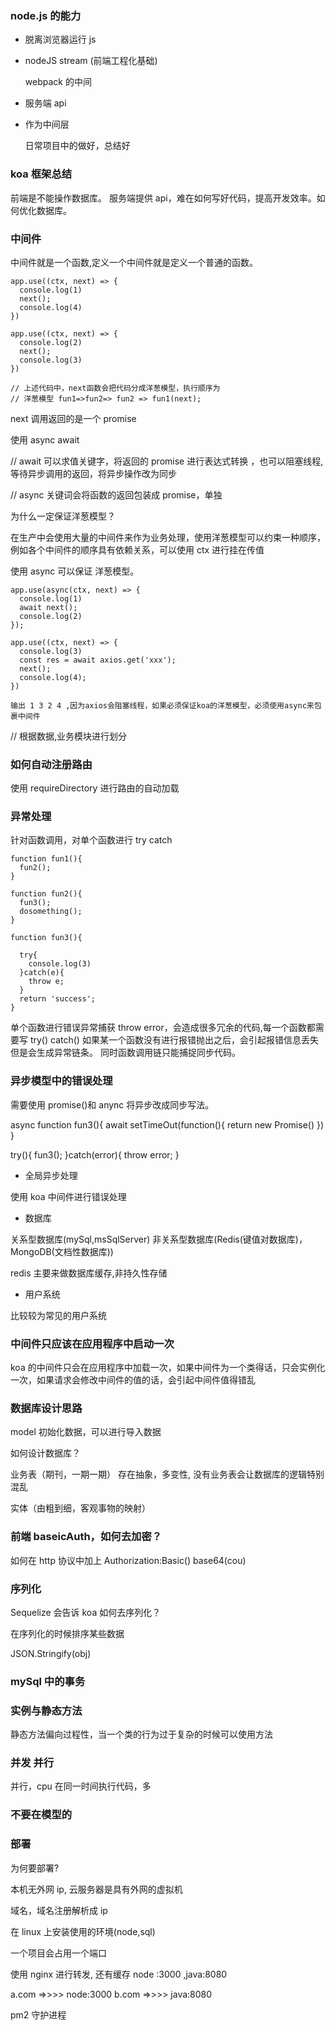 ### node.js 的能力

- 脱离浏览器运行 js

- nodeJS stream (前端工程化基础)

  webpack 的中间

- 服务端 api

- 作为中间层

  日常项目中的做好，总结好

### koa 框架总结

前端是不能操作数据库。
服务端提供 api，难在如何写好代码，提高开发效率。如何优化数据库。

### 中间件

中间件就是一个函数,定义一个中间件就是定义一个普通的函数。

```
app.use((ctx, next) => {
  console.log(1)
  next();
  console.log(4)
})

app.use((ctx, next) => {
  console.log(2)
  next();
  console.log(3)
})

// 上述代码中，next函数会把代码分成洋葱模型，执行顺序为
// 洋葱模型 fun1=>fun2=> fun2 => fun1(next);
```

next 调用返回的是一个 promise

使用 async await

// await 可以求值关键字，将返回的 promise 进行表达式转换 ，也可以阻塞线程, 等待异步调用的返回，将异步操作改为同步

// async 关键词会将函数的返回包装成 promise，单独

为什么一定保证洋葱模型？

在生产中会使用大量的中间件来作为业务处理，使用洋葱模型可以约束一种顺序，例如各个中间件的顺序具有依赖关系，可以使用 ctx 进行挂在传值

使用 async 可以保证 洋葱模型。

```
app.use(async(ctx, next) => {
  console.log(1)
  await next();
  console.log(2)
});

app.use((ctx, next) => {
  console.log(3)
  const res = await axios.get('xxx');
  next();
  console.log(4);
})

输出 1 3 2 4 ,因为axios会阻塞线程，如果必须保证koa的洋葱模型，必须使用async来包裹中间件
```

// 根据数据,业务模块进行划分

### 如何自动注册路由

使用 requireDirectory 进行路由的自动加载

### 异常处理

针对函数调用，对单个函数进行 try catch

```
function fun1(){
  fun2();
}

function fun2(){
  fun3();
  dosomething();
}

function fun3(){

  try{
    console.log(3)
  }catch(e){
    throw e;
  }
  return 'success';
}

```

单个函数进行错误异常捕获 throw error，会造成很多冗余的代码,每一个函数都需要写 try() catch()
如果某一个函数没有进行报错抛出之后，会引起报错信息丢失但是会生成异常链条。
同时函数调用链只能捕捉同步代码。

### 异步模型中的错误处理

需要使用 promise()和 anync 将异步改成同步写法。

async function fun3(){
await setTimeOut(function(){
return new Promise()
})
}

try(){
fun3();
}catch(error){
throw error;
}

- 全局异步处理

使用 koa 中间件进行错误处理

- 数据库

关系型数据库(mySql,msSqlServer)
非关系型数据库(Redis(键值对数据库)，MongoDB(文档性数据库))

redis 主要来做数据库缓存,非持久性存储

- 用户系统

比较较为常见的用户系统

### 中间件只应该在应用程序中启动一次

koa 的中间件只会在应用程序中加载一次，如果中间件为一个类得话，只会实例化一次，如果请求会修改中间件的值的话，会引起中间件值得错乱

### 数据库设计思路

model 初始化数据，可以进行导入数据

如何设计数据库？

业务表（期刊，一期一期） 存在抽象，多变性, 没有业务表会让数据库的逻辑特别混乱

实体（由粗到细，客观事物的映射）

### 前端 baseicAuth，如何去加密？

如何在 http 协议中加上 Authorization:Basic() base64(cou)

### 序列化

Sequelize 会告诉 koa 如何去序列化？

在序列化的时候排序某些数据

JSON.Stringify(obj)

### mySql 中的事务

### 实例与静态方法

静态方法偏向过程性，当一个类的行为过于复杂的时候可以使用方法

### 并发 并行

并行，cpu 在同一时间执行代码，多

### 不要在模型的

### 部署

为何要部署?

本机无外网 ip, 云服务器是具有外网的虚拟机

域名，域名注册解析成 ip

在 linux 上安装使用的环境(node,sql)

一个项目会占用一个端口

使用 nginx 进行转发, 还有缓存 node :3000 ,java:8080

a.com =>>>> node:3000
b.com =>>>> java:8080

pm2 守护进程
